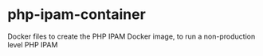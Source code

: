 # php-ipam-container
Docker files to create the PHP IPAM Docker image, to run a non-production level PHP IPAM
